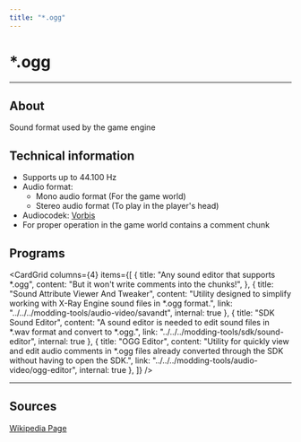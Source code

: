 ```yaml
---
title: "*.ogg"
---
```


# *.ogg

___

## About

Sound format used by the game engine

## Technical information

- Supports up to 44.100 Hz
- Audio format:
  - Mono audio format (For the game world)
  - Stereo audio format (To play in the player's head)
- Audiocodek: [Vorbis](https://en.wikipedia.org/wiki/Vorbis)
- For proper operation in the game world contains a comment chunk

## Programs

<CardGrid
  columns={4}
  items={[
    {
      title: "Any sound editor that supports *.ogg",
      content: "But it won't write comments into the chunks!",
    },
    {
      title: "Sound Attribute Viewer And Tweaker",
      content: "Utility designed to simplify working with X-Ray Engine sound files in \*.ogg format.",
      link: "../../../modding-tools/audio-video/savandt",
      internal: true
    },
    {
      title: "SDK Sound Editor",
      content: "A sound editor is needed to edit sound files in \*.wav format and convert to \*.ogg.",
      link: "../../../modding-tools/sdk/sound-editor",
      internal: true
    },
    {
      title: "OGG Editor",
      content: "Utility for quickly view and edit audio comments in \*.ogg files already converted through the SDK without having to open the SDK.",
      link: "../../../modding-tools/audio-video/ogg-editor",
      internal: true
    },
  ]}
/>

___

## Sources

[Wikipedia Page](https://en.wikipedia.org/wiki/Ogg)
